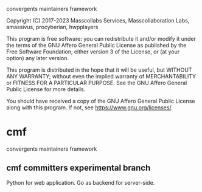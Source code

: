 convergents maintainers framework 

Copyright (C) 2017-2023 Masscollabs Services, Masscollaboration Labs, amassivus, procyberian, hwpplayers

This program is free software: you can redistribute it and/or modify it under
the terms of the GNU Affero General Public License as published by the Free
Software Foundation, either version 3 of the License, or (at your option)
any later version.

This program is distributed in the hope that it will be useful, but WITHOUT
ANY WARRANTY; without even the implied warranty of MERCHANTABILITY or FITNESS
FOR A PARTICULAR PURPOSE. See the GNU Affero General Public License for more
details.

You should have received a copy of the GNU Affero General Public License along
with this program. If not, see <https://www.gnu.org/licenses/>.

# cmf

convergents maintainers framework 

## cmf committers experimental branch

Python for web application.
Go as backend for server-side.
